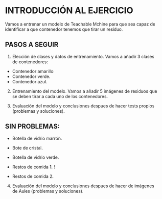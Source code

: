 # INTRODUCCIÓN AL EJERCICIO

Vamos a entrenar un modelo de Teachable Mchine para que sea capaz de identificar a que contenedor tenemos que tirar un residuo.

## PASOS A SEGUIR

1. Elección de clases y datos de entrenamiento.
Vamos a añadir 3 clases de contenedores:
 * Contenedor amarillo
 * Contenedor verde.
 * Contenedor azul.
 
2. Entrenamiento del modelo.
Vamos a añadir 5 imágenes de residuos que se deben tirar a cada uno de los contenedores.

3. Evaluación del modelo y conclusiones despues de hacer tests propios (problemas y soluciones).

## SIN PROBLEMAS:
* Botella de vidrio marrón.

* Bote de cristal.

* Botella de vidrio verde.

* Restos de comida 1.
! [](https://github.com/neusmartinez/IA-docs/blob/main/RESTOS%201.png)
* Restos de comida 2.



4. Evaluación del modelo y conclusiones despues de hacer de imágenes de Aules (problemas y soluciones).

